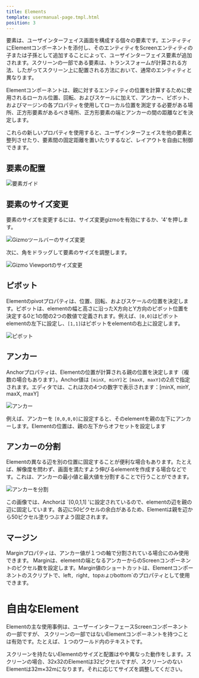 ```yaml
---
title: Elements
template: usermanual-page.tmpl.html
position: 3
---
```


要素は、ユーザインターフェイス画面を構成する個々の要素です。エンティティにElementコンポーネントを添付し、そのエンティティをScreenエンティティの子または子孫として追加することによって、ユーザインターフェイス要素が追加されます。スクリーンの一部である要素は、トランスフォームが計算される方法、したがってスクリーン上に配置される方法において、通常のエンティティと異なります。

Elementコンポーネントは、親に対するエンティティの位置を計算するために使用されるローカル位置、回転、およびスケールに加えて、アンカー、ピボット、およびマージンの各プロパティを使用してローカル位置を測定する必要がある場所、正方形要素があるべき場所、正方形要素の端とアンカーの間の距離などを決定します。

これらの新しいプロパティを使用すると、ユーザインターフェイスを他の要素と整列させたり、要素間の固定距離を置いたりするなど、レイアウトを自由に制御できます。

## 要素の配置

![要素ガイド][1]

## 要素のサイズ変更

要素のサイズを変更するには、サイズ変更gizmoを有効にするか、'4'を押します。

![Gizmoツールバーのサイズ変更][5]

次に、角をドラッグして要素のサイズを調整します。

![Gizmo Viewportのサイズ変更][6]

## ピボット

Elementのpivotプロパティは、位置、回転、およびスケールの位置を決定します。ピボットは、elementの幅と高さに沿ったX方向とY方向のピボット位置を決定する0と1の間の2つの数値で定義されます。例えば、`[0,0]`はピボットelementの左下に設定し、`[1,1]`はピボットをelementの右上に設定します。

![ピボット][2]

## アンカー

Anchorプロパティは、Elementの位置が計算される親の位置を決定します（複数の場合もあります）。Anchor値は `[minX, minY]`と `[maxX, maxY]`の2点で指定されます。エディタでは、これは次の4つの数字で表示されます：[minX, minY, maxX, maxY]

![アンカー][3]

例えば、アンカーを `[0,0,0,0]`に設定すると、そのelementを親の左下にアンカーします。Elementの位置は、親の左下からオフセットを設定します

## アンカーの分割

Elementの異なる辺を別の位置に固定することが便利な場合もあります。たとえば、解像度を問わず、画面を満たすよう伸びるelementを作成する場合などです。これは、アンカーの最小値と最大値を分割することで行うことができます。

![アンカーを分割][4]

この画像では、Anchorは `[0,0,1,1] 'に設定されているので、elementの辺を親の辺に固定しています。各辺に50ピクセルの余白があるため、Elementは親を辺から50ピクセル塗りつぶすよう固定されます。

## マージン

Marginプロパティは、アンカー値が１つの軸で分割されている場合にのみ使用できます。 Marginは、elementの端となるアンカーからのScreenコンポーネントのピクセル数を設定します。Margin値のショートカットは、Elementコンポーネントのスクリプトで、left`, `right`, `top`および`bottom`のプロパティとして使用できます。

# 自由なElement

Elementの主な使用事例は、ユーザーインターフェースScreenコンポーネントの一部ですが、 スクリーンの一部ではないElementコンポーネントを持つことは有効です。たとえば、１つのワールド内のテキストです。

スクリーンを持たないElementのサイズと配置はやや異なった動作をします。スクリーンの場合、32x32のElementは32ピクセルですが、スクリーンのないElementは32m×32mになります。それに応じてサイズを調整してください。

[1]: /images/user-manual/user-interface/elements/element-guide.png
[2]: /images/user-manual/user-interface/elements/pivot.png
[3]: /images/user-manual/user-interface/elements/anchor-editor.png
[4]: /images/user-manual/user-interface/elements/split-anchor.png
[5]: /images/user-manual/user-interface/elements/gizmo-resize.png
[6]: /images/user-manual/user-interface/elements/gizmo-resize-viewport.png

